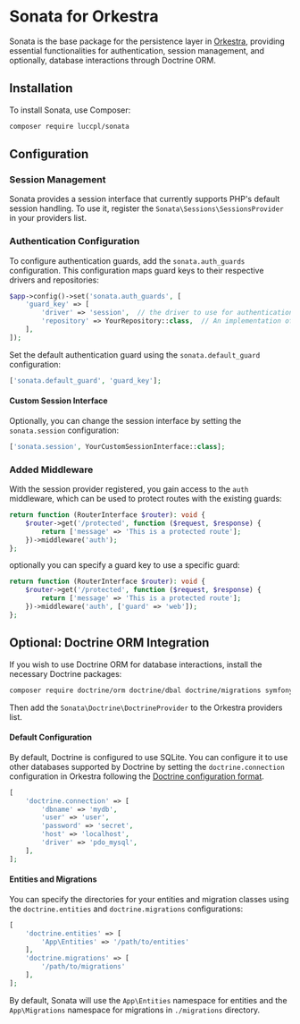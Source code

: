 # Sonata for Orkestra

Sonata is the base package for the persistence layer in [Orkestra](https://packagist.org/packages/luccpl/orkestra), providing essential functionalities for authentication, session management, and optionally, database interactions through Doctrine ORM.

## Installation

To install Sonata, use Composer:

```bash
composer require luccpl/sonata
```

## Configuration

### Session Management

Sonata provides a session interface that currently supports PHP's default session handling. To use it, register the `Sonata\Sessions\SessionsProvider` in your providers list.

### Authentication Configuration

To configure authentication guards, add the `sonata.auth_guards` configuration. This configuration maps guard keys to their respective drivers and repositories:

```php
$app->config()->set('sonata.auth_guards', [
    'guard_key' => [
        'driver' => 'session',  // the driver to use for authentication
        'repository' => YourRepository::class,  // An implementation of Sonata\Repositories\Interfaces\Partials\IdentifiableRepositoryInterface
    ],
]);
```

Set the default authentication guard using the `sonata.default_guard` configuration:

```php
['sonata.default_guard', 'guard_key'];
```

#### Custom Session Interface

Optionally, you can change the session interface by setting the `sonata.session` configuration:

```php
['sonata.session', YourCustomSessionInterface::class];
```

### Added Middleware

With the session provider registered, you gain access to the `auth` middleware, which can be used to protect routes with the existing guards:

```php
return function (RouterInterface $router): void {
    $router->get('/protected', function ($request, $response) {
        return ['message' => 'This is a protected route'];
    })->middleware('auth');
};
```

optionally you can specify a guard key to use a specific guard:
<!-- @todo review this code, it is not compatible with current middleware function but should be implemented for orkestra 1.1 -->
```php
return function (RouterInterface $router): void {
    $router->get('/protected', function ($request, $response) {
        return ['message' => 'This is a protected route'];
    })->middleware('auth', ['guard' => 'web']);
};
```


## Optional: Doctrine ORM Integration

If you wish to use Doctrine ORM for database interactions, install the necessary Doctrine packages:

```bash
composer require doctrine/orm doctrine/dbal doctrine/migrations symfony/cache
```

Then add the `Sonata\Doctrine\DoctrineProvider` to the Orkestra providers list.


#### Default Configuration

By default, Doctrine is configured to use SQLite. You can configure it to use other databases supported by Doctrine by setting the `doctrine.connection` configuration in Orkestra following the [Doctrine configuration format](https://www.doctrine-project.org/projects/doctrine-dbal/en/4.0/reference/configuration.html).

```php
[
	'doctrine.connection' => [
		'dbname' => 'mydb',
		'user' => 'user',
		'password' => 'secret',
		'host' => 'localhost',
		'driver' => 'pdo_mysql',
	],
];
```

#### Entities and Migrations

You can specify the directories for your entities and migration classes using the `doctrine.entities` and `doctrine.migrations` configurations:

```php
[
	'doctrine.entities' => [
		'App\Entities' => '/path/to/entities'
	],
	'doctrine.migrations' => [
		'/path/to/migrations'
	],
];
```

By default, Sonata will use the `App\Entities` namespace for entities and the `App\Migrations` namespace for migrations in `./migrations` directory.
